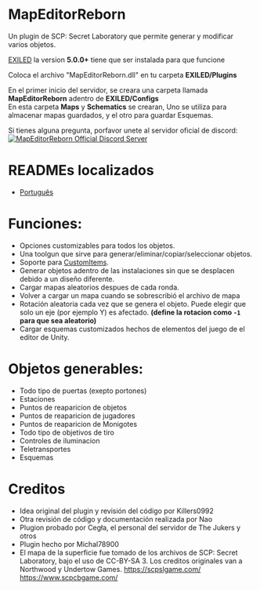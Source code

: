 # MapEditorReborn
Un plugin de SCP: Secret Laboratory que permite generar y modificar varios objetos.

[EXILED](https://github.com/Exiled-Team/EXILED) la version **5.0.0+** tiene que ser instalada para que funcione

Coloca el archivo "MapEditorReborn.dll" en tu carpeta **EXILED/Plugins**

En el primer inicio del servidor, se creara una carpeta llamada **MapEditorReborn** adentro de **EXILED/Configs**<br> En esta carpeta **Maps** y **Schematics** se crearan, Uno se utiliza para almacenar mapas guardados, y el otro para guardar Esquemas.

Si tienes alguna pregunta, porfavor unete al servidor oficial de discord:<br>
<a href="https://discord.gg/JwAfeSd79u">
<img src="https://discordapp.com/api/guilds/947849283514814486/widget.png?style=banner2" alt="MapEditorReborn Official Discord Server"/>
</a>

# READMEs localizados
- [Português](https://github.com/Michal78900/MapEditorReborn/blob/dev/Localization/README-Portugu%C3%AAs.md)

# Funciones:
- Opciones customizables para todos los objetos.
- Una toolgun que sirve para generar/eliminar/copiar/seleccionar objetos.
- Soporte para [CustomItems](https://github.com/Exiled-Team/CustomItems).
- Generar objetos adentro de las instalaciones sin que se desplacen debido a un diseño diferente.
- Cargar mapas aleatorios despues de cada ronda.
- Volver a cargar un mapa cuando se sobrescribió el archivo de mapa
- Rotación aleatoria cada vez que se genera el objeto. Puede elegir que solo un eje (por ejemplo Y) es afectado. **(define la rotacion como `-1` para que sea aleatorio)**
- Cargar esquemas customizados hechos de elementos del juego de el editor de Unity.

# Objetos generables:

- Todo tipo de puertas (exepto portones)
- Estaciones
- Puntos de reaparicion de objetos
- Puntos de reaparicion de jugadores
- Puntos de reaparicion de Monigotes
- Todo tipo de objetivos de tiro
- Controles de iluminacion
- Teletransportes
- Esquemas

# Creditos
- Idea original del plugin y revisión del código por Killers0992
- Otra revisión de código y documentación realizada por Nao
- Plugion probado por Cegła, el personal del servidor de The Jukers y otros
- Plugin hecho por Michal78900
- El mapa de la superficie fue tomado de los archivos de SCP: Secret Laboratory, bajo el uso de CC-BY-SA 3. Los creditos originales van a Northwood y Undertow Games. https://scpslgame.com/ https://www.scpcbgame.com/